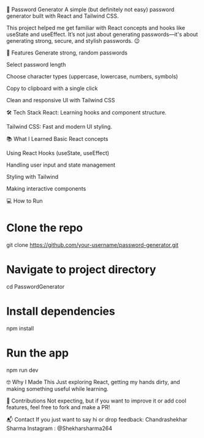 🔐 Password Generator
A simple (but definitely not easy) password generator built with React and Tailwind CSS.

This project helped me get familiar with React concepts and hooks like useState and useEffect. It’s not just about generating passwords—it's about generating strong, secure, and stylish passwords. 😉

🚀 Features
Generate strong, random passwords

Select password length

Choose character types (uppercase, lowercase, numbers, symbols)

Copy to clipboard with a single click

Clean and responsive UI with Tailwind CSS

🛠 Tech Stack
React: Learning hooks and component structure.

Tailwind CSS: Fast and modern UI styling.

📚 What I Learned
Basic React concepts

Using React Hooks (useState, useEffect)

Handling user input and state management

Styling with Tailwind

Making interactive components


💻 How to Run

# Clone the repo
git clone https://github.com/your-username/password-generator.git

# Navigate to project directory
cd PasswordGenerator

# Install dependencies
npm install

# Run the app
npm run dev


🤓 Why I Made This
Just exploring React, getting my hands dirty, and making something useful while learning.

🙌 Contributions
Not expecting, but if you want to improve it or add cool features, feel free to fork and make a PR!

📬 Contact
If you just want to say hi or drop feedback:
Chandrashekhar Sharma
Instagram  : @Shekharsharma264